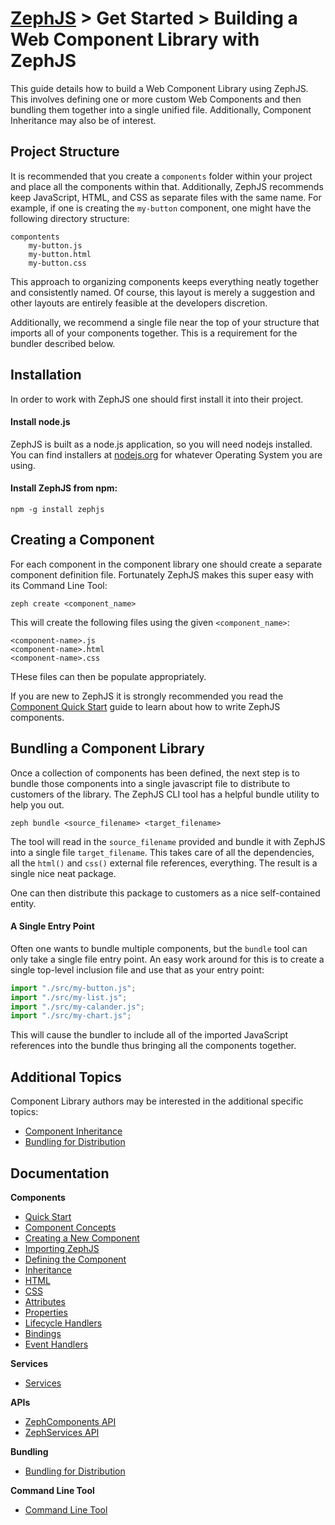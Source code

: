 # [ZephJS](../RREADME.md) > Get Started > Building a Web Component Library with ZephJS

This guide details how to build a Web Component Library using ZephJS. This involves defining one or more custom Web Components and then bundling them together into a single unified file.  Additionally, Component Inheritance may also be of interest.

## Project Structure

It is recommended that you create a `components` folder within your project and place all the components within that. Additionally, ZephJS recommends keep JavaScript, HTML, and CSS as separate files with the same name.  For example, if one is creating the `my-button` component, one might have the following directory structure:

```text
compontents
  	my-button.js
	my-button.html
	my-button.css
```

This approach to organizing components keeps everything neatly together and consistently named.  Of course, this layout is merely a suggestion and other layouts are entirely feasible at the developers discretion.

Additionally, we recommend a single file near the top of your structure that imports all of your components together. This is a requirement for the bundler described below.

## Installation

In order to work with ZephJS one should first install it into their project.

#### Install node.js

ZephJS is built as a node.js application, so you will need nodejs installed. You can find installers at [nodejs.org](https://nodejs.org) for whatever Operating System you are using.

#### Install ZephJS from npm:
```
npm -g install zephjs
```

## Creating a Component

For each component in the component library one should create a separate component definition file.  Fortunately ZephJS makes this super easy with its Command Line Tool:

```shell
zeph create <component_name>
```

This will create the following files using the given `<component_name>`:

```text
<component-name>.js
<component-name>.html
<component-name>.css
```

THese files can then be populate appropriately.

If you are new to ZephJS it is strongly recommended you read the [Component Quick Start](./ComponentQuickStart.md) guide to learn about how to write ZephJS components.

## Bundling a Component Library

Once a collection of components has been defined, the next step is to bundle those components into a single javascript file to distribute to customers of the library. The ZephJS CLI tool has a helpful bundle utility to help you out.

```shell
zeph bundle <source_filename> <target_filename>
```

The tool will read in the `source_filename` provided and bundle it with ZephJS into a single file `target_filename`. This takes care of all the dependencies, all the `html()` and `css()` external file references, everything.  The result is a single nice neat package.

One can then distribute this package to customers as a nice self-contained entity.

#### A Single Entry Point

Often one wants to bundle multiple components, but the `bundle` tool can only take a single file entry point.  An easy work around for this is to create a single top-level inclusion file and use that as your entry point:

```javascript
import "./src/my-button.js";
import "./src/my-list.js";
import "./src/my-calander.js";
import "./src/my-chart.js";
```

This will cause the bundler to include all of the imported JavaScript references into the bundle thus bringing all the components together.

## Additional Topics

Component Library authors may be interested in the additional specific topics:

- [Component Inheritance](./ComponentInheritance.md)
- [Bundling for Distribution](./ComponentBundling.md)

## Documentation

**Components**
 - [Quick Start](./ComponentQuickStart.md)
 - [Component Concepts](./ComponentConcepts.md)
 - [Creating a New Component](./ComponentCreation.md)
 - [Importing ZephJS](./ComponentImporting.md)
 - [Defining the Component](./ComponentDefinition.md)
 - [Inheritance](./ComponentInheritance.md)
 - [HTML](./ComponentMarkup.md)
 - [CSS](./ComponentStyling.md)
 - [Attributes](./ComponentAttributes.md)
 - [Properties](./ComponentProperties.md)
 - [Lifecycle Handlers](./ComponentLifecycleHandlers.md)
 - [Bindings](./ComponentBindings.md)
 - [Event Handlers](./ComponentEvents.md)

**Services**
 - [Services](./Services.md)

**APIs**
 - [ZephComponents API](./ZephComponents.md)
 - [ZephServices API](./ZephServices.md)

**Bundling**
  - [Bundling for Distribution](./ComponentBundling.md)

**Command Line Tool**
 - [Command Line Tool](./CLI.md)
